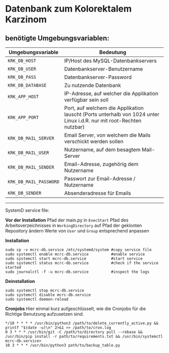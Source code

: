 # Datenbank zum Kolorektalem Karzinom

## benötigte Umgebungsvariablen:

| Umgebungsvariable     | Bedeutung                                                                                                            |
| --------------------- | -------------------------------------------------------------------------------------------------------------------- |
| `KRK_DB_HOST`         | IP/Host des MySQL-Datenbankservers                                                                                   |
| `KRK_DB_USER`         | Datenbankserver-Benutzername                                                                                         |
| `KRK_DB_PASS`         | Datenbankserver-Password                                                                                             |
| `KRK_DB_DATABASE`     | Zu nutzende Datenbank                                                                                                |
| `KRK_APP_HOST`        | IP-Adresse, auf welcher die Applikation verfügbar sein soll                                                          |
| `KRK_APP_PORT`        | Port, auf welchem die Applikation lauscht (Ports unterhalb von 1024 unter Linux i.d.R. nur mit root-Rechten nutzbar) |
| `KRK_DB_MAIL_SERVER`  | Email Server, von welchem die Mails verschickt werden sollen                                                         |
| `KRK_DB_MAIL_USER`    | Nutzername, auf dem besagtem Mail-Server                                                                             |
| `KRK_DB_MAIL_SENDER`  | Email-Adresse, zugehörig dem Nutzername                                                                              |
| `KRK_DB_MAIL_PASSWORD`| Passwort zur Email-Adresse / Nutzername                                                                              |
| `KRK_DB_SENDER`       | Absenderadresse für Emails
---

SystemD service file:

**Vor der Installation**
Pfad der main.py in `ExecStart`
Pfad des Arbeitsverzeichnisses in `WorkingDirectory` auf Pfad der geklonten Repository ändern
Werte von `User` und `Group` entsprechend anpassen


**Installation**
```
sudo cp -v mcrc-db.service /etc/systemd/system #copy service file
sudo systemctl enable mcrc-db.service          #enable service
sudo systemctl start mcrc-db.service           #start service
sudo systemctl status mcrc-db.service          #check if the service started
sudo journalctl -f -u mcrc-db.service          #inspect the logs
```
**Deinstallation**
```
sudo systemctl stop mcrc-db.service
sudo systemctl disable mcrc-db.service
sudo systemctl daemon-reload
```

**Cronjobs**
Hier einmal kurz aufgeschlüsselt, wie die Cronjobs für die Richtige Benutzung aufzusetzen sind.
```
*/10 * * * * /usr/bin/python3 /path/to/delete_currently_active.py && printf "$(date -u)\n" 2>&1 >> /path/to/cron.log
0 3 * * * /usr/bin/git -C /path/to/directory pull --rebase && /usr/bin/pip install -r path/to/requirements.txt && /usr/bin/systemctl mcrc-db.service>
10 3 * * * /usr/bin/python3 path/to/backup_table.py
```
